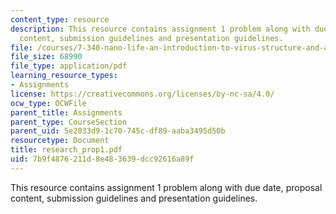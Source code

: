 ```yaml
---
content_type: resource
description: This resource contains assignment 1 problem along with due date, proposal
  content, submission guidelines and presentation guidelines.
file: /courses/7-340-nano-life-an-introduction-to-virus-structure-and-assembly-fall-2005/7b9f4876211d8e483639dcc92616a89f_research_prop1.pdf
file_size: 68990
file_type: application/pdf
learning_resource_types:
- Assignments
license: https://creativecommons.org/licenses/by-nc-sa/4.0/
ocw_type: OCWFile
parent_title: Assignments
parent_type: CourseSection
parent_uid: 5e2033d9-1c70-745c-df89-aaba3495d50b
resourcetype: Document
title: research_prop1.pdf
uid: 7b9f4876-211d-8e48-3639-dcc92616a89f
---
```

This resource contains assignment 1 problem along with due date, proposal content, submission guidelines and presentation guidelines.